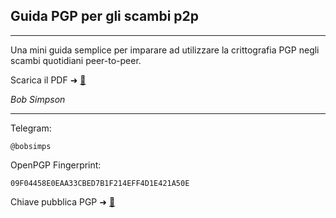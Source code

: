 ## Guida PGP per gli scambi p2p
***
Una mini guida semplice per imparare ad utilizzare la crittografia PGP negli scambi quotidiani peer-to-peer.

Scarica il PDF ➜ [📄]()

_Bob Simpson_
***
Telegram:
```
@bobsimps
```

OpenPGP Fingerprint:
```
09F04458E0EAA33CBED7B1F214EFF4D1E421A50E
```

Chiave pubblica PGP ➜ [🔑](https://raw.githubusercontent.com/bobsimps/guidapgp/refs/heads/main/bobsimps.asc)

